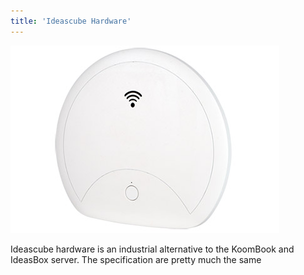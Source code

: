 ```yaml
---
title: 'Ideascube Hardware'
---
```


![](CMAL100_430_1.jpg)

Ideascube hardware is an industrial alternative to the KoomBook and IdeasBox server. The specification are pretty much the same 



